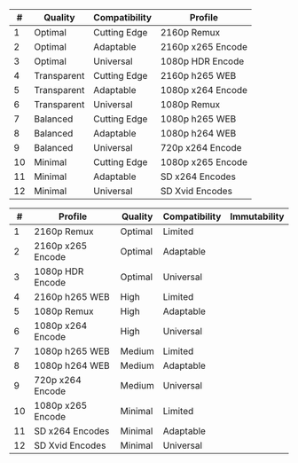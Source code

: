 
| #   | Quality     | Compatibility | Profile           |
| --- | ----------- | ------------- | ----------------- |
| 1   | Optimal     | Cutting Edge  | 2160p Remux       |
| 2   | Optimal     | Adaptable     | 2160p x265 Encode |
| 3   | Optimal     | Universal     | 1080p HDR Encode  |
| 4   | Transparent | Cutting Edge  | 2160p h265 WEB    |
| 5   | Transparent | Adaptable     | 1080p x264 Encode |
| 6   | Transparent | Universal     | 1080p Remux       |
| 7   | Balanced    | Cutting Edge  | 1080p h265 WEB    |
| 8   | Balanced    | Adaptable     | 1080p h264 WEB    |
| 9   | Balanced    | Universal     | 720p x264 Encode  |
| 10  | Minimal     | Cutting Edge  | 1080p x265 Encode |
| 11  | Minimal     | Adaptable     | SD x264 Encodes   |
| 12  | Minimal     | Universal     | SD Xvid Encodes   |

| #   | Profile           | Quality | Compatibility | Immutability |
| --- | ----------------- | ------- | ------------- | ------------ |
| 1   | 2160p Remux       | Optimal | Limited       |              |
| 2   | 2160p x265 Encode | Optimal | Adaptable     |              |
| 3   | 1080p HDR Encode  | Optimal | Universal     |              |
| 4   | 2160p h265 WEB    | High    | Limited       |              |
| 5   | 1080p Remux       | High    | Adaptable     |              |
| 6   | 1080p x264 Encode | High    | Universal     |              |
| 7   | 1080p h265 WEB    | Medium  | Limited       |              |
| 8   | 1080p h264 WEB    | Medium  | Adaptable     |              |
| 9   | 720p x264 Encode  | Medium  | Universal     |              |
| 10  | 1080p x265 Encode | Minimal | Limited       |              |
| 11  | SD x264 Encodes   | Minimal | Adaptable     |              |
| 12  | SD Xvid Encodes   | Minimal | Universal     |              |


